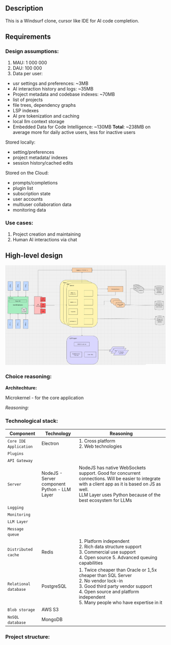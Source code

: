 ## Description

This is a Windsurf clone, cursor like IDE for AI code completion.

## Requirements

### **Design assumptions:**

1. MAU: 1 000 000
2. DAU: 100 000
3. Data per user:

- usr settings and preferences: ~3MB
- AI interaction history and logs: ~35MB
- Project metadata and codebase indexes: ~70MB
- list of projects
- file trees, dependency graphs
- LSP indexes
- AI pre tokenization and caching
- local llm context storage
- Embedded Data for Code Intelligence: ~130MB
  **Total**: ~238MB on average
  more for daily active users,
  less for inactive users

Stored locally:

- setting/preferences
- project metadata/ indexes
- session history/cached edits

Stored on the Cloud:

- prompts/completions
- plugin list
- subscription state
- user accounts
- multiuser collaboration data
- monitoring data

### **Use cases:**

1. Project creation and maintaining
2. Human AI interactions via chat

## High-level design

![high level design](./img/high-level-design.png)

### **Choice reasoning:**

**Architechture:**

Microkernel - for the core application

_Reasoning:_

### **Technological stack:**

| Component              | Technology                                        | Reasoning                                                                                                                                                                                                                |
| ---------------------- | ------------------------------------------------- | ------------------------------------------------------------------------------------------------------------------------------------------------------------------------------------------------------------------------ |
| `Core IDE Application` | Electron                                          | 1. Cross platform<br> 2. Web technologies                                                                                                                                                                                |
| `Plugins`              |                                                   |                                                                                                                                                                                                                          |
| `API Gateway`          |                                                   |                                                                                                                                                                                                                          |
| `Server`               | NodeJS - Server component <br> Python - LLM Layer | NodeJS has native WebSockets support. Good for concurrent connections. Will be easier to integrate with a client app as it is based on JS as well. <br> LLM Layer uses Python because of the best ecosystem for LLMs     |
| `Logging`              |                                                   |
| `Monitoring`           |                                                   |
| `LLM Layer`            |                                                   |
| `Message queue`        |                                                   |
| `Distributed cache`    | Redis                                             | 1. Platform independent <br> 2. Rich data structure support <br> 3. Commercial use support <br> 4. Open source 5. Advanced queuing capabilities                                                                          |
| `Relational database`  | PostgreSQL                                        | 1. Twice cheaper than Oracle or 1,5x cheaper than SQL Server <br> 2. No vendor lock-in <br> 3. Good third party vendor support <br> 4. Open source and platform independent <br> 5. Many people who have expertise in it |
| `Blob storage`         | AWS S3                                            |
| `NoSQL database`       | MongoDB                                           |

### **Project structure:**

